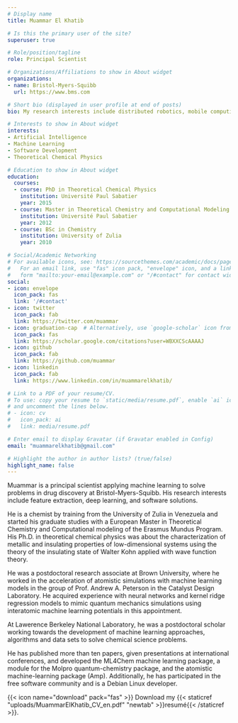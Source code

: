 ```yaml
---
# Display name
title: Muammar El Khatib

# Is this the primary user of the site?
superuser: true

# Role/position/tagline
role: Principal Scientist

# Organizations/Affiliations to show in About widget
organizations:
- name: Bristol-Myers-Squibb
  url: https://www.bms.com

# Short bio (displayed in user profile at end of posts)
bio: My research interests include distributed robotics, mobile computing and programmable matter.

# Interests to show in About widget
interests:
- Artificial Intelligence
- Machine Learning
- Software Development
- Theoretical Chemical Physics

# Education to show in About widget
education:
  courses:
  - course: PhD in Theoretical Chemical Physics
    institution: Université Paul Sabatier
    year: 2015
  - course: Master in Theoretical Chemistry and Computational Modeling
    institution: Université Paul Sabatier
    year: 2012
  - course: BSc in Chemistry
    institution: University of Zulia
    year: 2010

# Social/Academic Networking
# For available icons, see: https://sourcethemes.com/academic/docs/page-builder/#icons
#   For an email link, use "fas" icon pack, "envelope" icon, and a link in the
#   form "mailto:your-email@example.com" or "/#contact" for contact widget.
social:
- icon: envelope
  icon_pack: fas
  link: '/#contact'
- icon: twitter
  icon_pack: fab
  link: https://twitter.com/muammar
- icon: graduation-cap  # Alternatively, use `google-scholar` icon from `ai` icon pack
  icon_pack: fas
  link: https://scholar.google.com/citations?user=WBXXCScAAAAJ
- icon: github
  icon_pack: fab
  link: https://github.com/muammar
- icon: linkedin
  icon_pack: fab
  link: https://www.linkedin.com/in/muammarelkhatib/

# Link to a PDF of your resume/CV.
# To use: copy your resume to `static/media/resume.pdf`, enable `ai` icons in `params.toml`, 
# and uncomment the lines below.
# - icon: cv
#   icon_pack: ai
#   link: media/resume.pdf

# Enter email to display Gravatar (if Gravatar enabled in Config)
email: "muammarelkhatib@gmail.com"

# Highlight the author in author lists? (true/false)
highlight_name: false
---
```


Muammar is a principal scientist applying machine learning to solve
problems in drug discovery at Bristol-Myers-Squibb. His research interests
include feature extraction, deep learning, and software solutions.

He is a chemist by training from the University of Zulia in Venezuela and
started his graduate studies with a European Master in Theoretical Chemistry
and Computational modeling of the Erasmus Mundus Program. His Ph.D. in
theoretical chemical physics was about the characterization of metallic and
insulating properties of low-dimensional systems using the theory of the
insulating state of Walter Kohn applied with wave function theory.

He was a postdoctoral research associate at Brown University, where he worked
in the acceleration of atomistic simulations with machine learning models in
the group of Prof. Andrew A. Peterson in the Catalyst Design Laboratory. He
acquired experience with neural networks and kernel ridge regression models
to mimic quantum mechanics simulations using interatomic machine learning
potentials in this appointment.

At Lawerence Berkeley National Laboratory, he was a postdoctoral scholar
working towards the development of machine learning approaches, algorithms
and data sets to solve chemical science problems.

He has published more than ten papers, given presentations at international
conferences, and developed the ML4Chem machine learning package, a module for
the Molpro quantum-chemistry package, and the atomistic machine-learning
package (Amp). Additionally, he has participated in the free software
community and is a Debian Linux developer.

{{< icon name="download" pack="fas" >}} Download my {{< staticref "uploads/MuammarElKhatib_CV_en.pdf" "newtab" >}}resumé{{< /staticref >}}.

